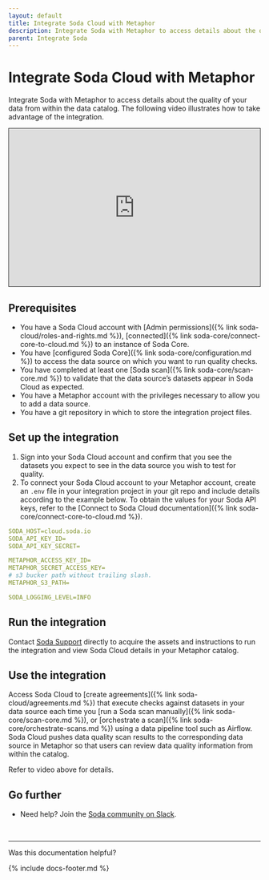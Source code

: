 ```yaml
---
layout: default
title: Integrate Soda Cloud with Metaphor
description: Integrate Soda with Metaphor to access details about the quality of your data from right within the data catalog.
parent: Integrate Soda
---
```


# Integrate Soda Cloud with Metaphor

Integrate Soda with Metaphor to access details about the quality of your data from within the data catalog. The following video illustrates how to take advantage of the integration.

<div style="padding:min(62.5%, calc(430px)) 0 0 0;position:relative; border:1px solid #333"><iframe src="https://player.vimeo.com/video/656375442?h=a811ec4d0f&amp;badge=0&amp;autopause=0&amp;player_id=0&amp;app_id=58479" frameborder="0" allow="autoplay; fullscreen; picture-in-picture" allowfullscreen style="position:absolute;top:0;left:0;width:100%;height:100%;" title="Data Catalog + Data Quality Integration - Metaphor"></iframe></div><script src="https://player.vimeo.com/api/player.js"></script>


## Prerequisites

* You have a Soda Cloud account with [Admin permissions]({% link soda-cloud/roles-and-rights.md %}), [connected]({% link soda-core/connect-core-to-cloud.md %}) to an instance of Soda Core.
* You have [configured Soda Core]({% link soda-core/configuration.md %}) to access the data source on which you want to run quality checks.
* You have completed at least one [Soda scan]({% link soda-core/scan-core.md %}) to validate that the data source’s datasets appear in Soda Cloud as expected.
* You have a Metaphor account with the privileges necessary to allow you to add a data source.
* You have a git repository in which to store the integration project files.


## Set up the integration

1. Sign into your Soda Cloud account and confirm that you see the datasets you expect to see in the data source you wish to test for quality.
2. To connect your Soda Cloud account to your Metaphor account, create an `.env` file in your integration project in your git repo and include details according to the example below. To obtain the values for your Soda API keys, refer to the [Connect to Soda Cloud documentation]({% link soda-core/connect-core-to-cloud.md %}). <br />

```yaml
SODA_HOST=cloud.soda.io
SODA_API_KEY_ID=
SODA_API_KEY_SECRET=

METAPHOR_ACCESS_KEY_ID=
METAPHOR_SECRET_ACCESS_KEY=
# s3 bucker path without trailing slash.
METAPHOR_S3_PATH=

SODA_LOGGING_LEVEL=INFO
```


## Run the integration

Contact <a href="mailto:support@soda.io">Soda Support</a> directly to acquire the assets and instructions to run the integration and view Soda Cloud details in your Metaphor catalog.


## Use the integration

Access Soda Cloud to [create agreements]({% link soda-cloud/agreements.md %}) that execute checks against datasets in your data source each time you [run a Soda scan manually]({% link soda-core/scan-core.md %}), or [orchestrate a scan]({% link soda-core/orchestrate-scans.md %}) using a data pipeline tool such as Airflow. Soda Cloud pushes data quality scan results to the corresponding data source in Metaphor so that users can review data quality information from within the catalog. 

Refer to video above for details.


## Go further

* Need help? Join the <a href="https://community.soda.io/slack" target="_blank"> Soda community on Slack</a>.
<br />

---

Was this documentation helpful?

<!-- LikeBtn.com BEGIN -->
<span class="likebtn-wrapper" data-theme="tick" data-i18n_like="Yes" data-ef_voting="grow" data-show_dislike_label="true" data-counter_zero_show="true" data-i18n_dislike="No"></span>
<script>(function(d,e,s){if(d.getElementById("likebtn_wjs"))return;a=d.createElement(e);m=d.getElementsByTagName(e)[0];a.async=1;a.id="likebtn_wjs";a.src=s;m.parentNode.insertBefore(a, m)})(document,"script","//w.likebtn.com/js/w/widget.js");</script>
<!-- LikeBtn.com END -->

{% include docs-footer.md %}